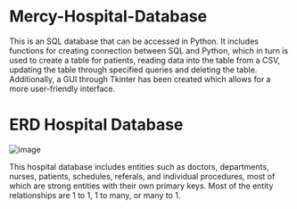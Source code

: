 # Mercy-Hospital-Database
This is an SQL database that can be accessed in Python. It includes functions for creating connection between SQL and Python, which in turn is used to create a table for patients, reading data into the table from a CSV, updating the table through specified queries and deleting the table. Additionally, a GUI through Tkinter has been created which allows for a more user-friendly interface.

# ERD Hospital Database
![image](https://github.com/user-attachments/assets/374daa12-af32-4eff-ae4a-1487a3756bb9)

This hospital database includes entities such as doctors, departments, nurses, patients, schedules, referals, and individual procedures, most of which are strong entities with their own primary keys. Most of the entity relationships are 1 to 1, 1 to many, or many to 1.
